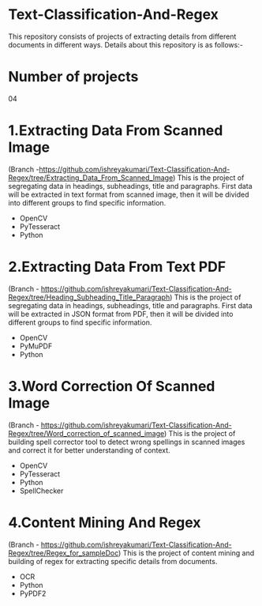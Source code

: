 # Text-Classification-And-Regex
This repository consists of projects of extracting details from different documents in different ways. Details about this repository is as follows:-

# Number of projects
04

# 1.Extracting Data From Scanned Image
(Branch -https://github.com/ishreyakumari/Text-Classification-And-Regex/tree/Extracting_Data_From_Scanned_Image) This is the project of segregating data in headings, subheadings, title and paragraphs. First data will be extracted in text format from scanned image, then it will be divided into different groups to find specific information.
- OpenCV
- PyTesseract
- Python

# 2.Extracting Data From Text PDF
(Branch - https://github.com/ishreyakumari/Text-Classification-And-Regex/tree/Heading_Subheading_Title_Paragraph) This is the project of segregating data in headings, subheadings, title and paragraphs. First data will be extracted in JSON format from PDF, then it will be divided into different groups to find specific information.
- OpenCV
- PyMuPDF
- Python

# 3.Word Correction Of Scanned Image
(Branch - https://github.com/ishreyakumari/Text-Classification-And-Regex/tree/Word_correction_of_scanned_image) This is the project of building spell corrector tool to detect wrong spellings in scanned images and correct it for better understanding of context.
- OpenCV
- PyTesseract
- Python
- SpellChecker

# 4.Content Mining And Regex
(Branch - https://github.com/ishreyakumari/Text-Classification-And-Regex/tree/Regex_for_sampleDoc)  This is the project of content mining and building of regex for extracting specific details from documents.
- OCR
- Python
- PyPDF2
